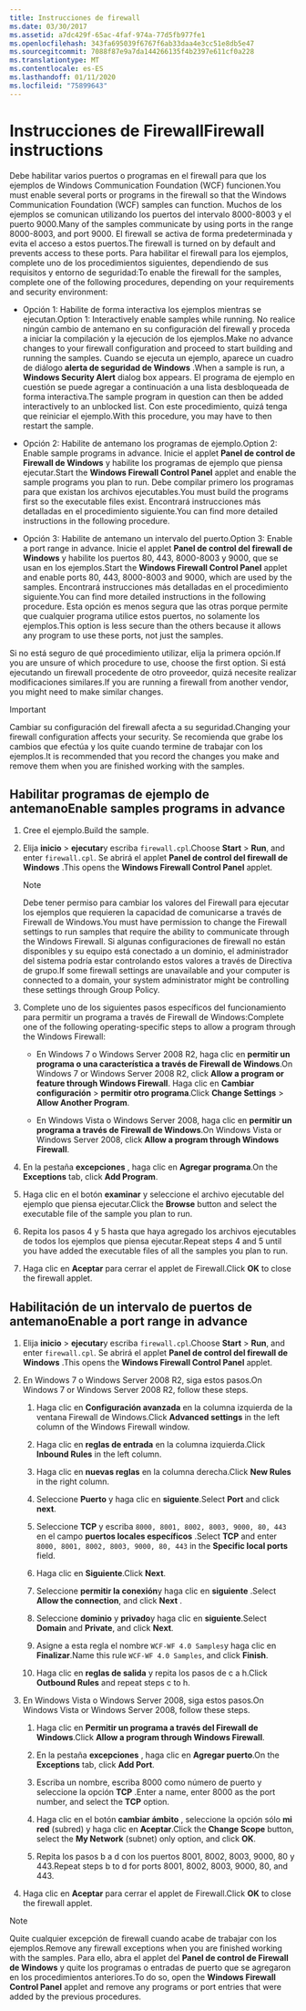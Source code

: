 ```yaml
---
title: Instrucciones de firewall
ms.date: 03/30/2017
ms.assetid: a7dc429f-65ac-4faf-974a-77d5fb977fe1
ms.openlocfilehash: 343fa695039f6767f6ab33daa4e3cc51e8db5e47
ms.sourcegitcommit: 7088f87e9a7da144266135f4b2397e611cf0a228
ms.translationtype: MT
ms.contentlocale: es-ES
ms.lasthandoff: 01/11/2020
ms.locfileid: "75899643"
---
```

# <a name="firewall-instructions"></a><span data-ttu-id="74bdf-102">Instrucciones de Firewall</span><span class="sxs-lookup"><span data-stu-id="74bdf-102">Firewall instructions</span></span>

<span data-ttu-id="74bdf-103">Debe habilitar varios puertos o programas en el firewall para que los ejemplos de Windows Communication Foundation (WCF) funcionen.</span><span class="sxs-lookup"><span data-stu-id="74bdf-103">You must enable several ports or programs in the firewall so that the Windows Communication Foundation (WCF) samples can function.</span></span> <span data-ttu-id="74bdf-104">Muchos de los ejemplos se comunican utilizando los puertos del intervalo 8000-8003 y el puerto 9000.</span><span class="sxs-lookup"><span data-stu-id="74bdf-104">Many of the samples communicate by using ports in the range 8000-8003, and port 9000.</span></span> <span data-ttu-id="74bdf-105">El firewall se activa de forma predeterminada y evita el acceso a estos puertos.</span><span class="sxs-lookup"><span data-stu-id="74bdf-105">The firewall is turned on by default and prevents access to these ports.</span></span> <span data-ttu-id="74bdf-106">Para habilitar el firewall para los ejemplos, complete uno de los procedimientos siguientes, dependiendo de sus requisitos y entorno de seguridad:</span><span class="sxs-lookup"><span data-stu-id="74bdf-106">To enable the firewall for the samples, complete one of the following procedures, depending on your requirements and security environment:</span></span>

- <span data-ttu-id="74bdf-107">Opción 1: Habilite de forma interactiva los ejemplos mientras se ejecutan.</span><span class="sxs-lookup"><span data-stu-id="74bdf-107">Option 1: Interactively enable samples while running.</span></span> <span data-ttu-id="74bdf-108">No realice ningún cambio de antemano en su configuración del firewall y proceda a iniciar la compilación y la ejecución de los ejemplos.</span><span class="sxs-lookup"><span data-stu-id="74bdf-108">Make no advance changes to your firewall configuration and proceed to start building and running the samples.</span></span> <span data-ttu-id="74bdf-109">Cuando se ejecuta un ejemplo, aparece un cuadro de diálogo **alerta de seguridad de Windows** .</span><span class="sxs-lookup"><span data-stu-id="74bdf-109">When a sample is run, a **Windows Security Alert** dialog box appears.</span></span> <span data-ttu-id="74bdf-110">El programa de ejemplo en cuestión se puede agregar a continuación a una lista desbloqueada de forma interactiva.</span><span class="sxs-lookup"><span data-stu-id="74bdf-110">The sample program in question can then be added interactively to an unblocked list.</span></span> <span data-ttu-id="74bdf-111">Con este procedimiento, quizá tenga que reiniciar el ejemplo.</span><span class="sxs-lookup"><span data-stu-id="74bdf-111">With this procedure, you may have to then restart the sample.</span></span>

- <span data-ttu-id="74bdf-112">Opción 2: Habilite de antemano los programas de ejemplo.</span><span class="sxs-lookup"><span data-stu-id="74bdf-112">Option 2: Enable sample programs in advance.</span></span> <span data-ttu-id="74bdf-113">Inicie el applet **Panel de control de Firewall de Windows** y habilite los programas de ejemplo que piensa ejecutar.</span><span class="sxs-lookup"><span data-stu-id="74bdf-113">Start the **Windows Firewall Control Panel** applet and enable the sample programs you plan to run.</span></span> <span data-ttu-id="74bdf-114">Debe compilar primero los programas para que existan los archivos ejecutables.</span><span class="sxs-lookup"><span data-stu-id="74bdf-114">You must build the programs first so the executable files exist.</span></span> <span data-ttu-id="74bdf-115">Encontrará instrucciones más detalladas en el procedimiento siguiente.</span><span class="sxs-lookup"><span data-stu-id="74bdf-115">You can find more detailed instructions in the following procedure.</span></span>

- <span data-ttu-id="74bdf-116">Opción 3: Habilite de antemano un intervalo del puerto.</span><span class="sxs-lookup"><span data-stu-id="74bdf-116">Option 3: Enable a port range in advance.</span></span> <span data-ttu-id="74bdf-117">Inicie el applet **Panel de control del firewall de Windows** y habilite los puertos 80, 443, 8000-8003 y 9000, que se usan en los ejemplos.</span><span class="sxs-lookup"><span data-stu-id="74bdf-117">Start the **Windows Firewall Control Panel** applet and enable ports 80, 443, 8000-8003 and 9000, which are used by the samples.</span></span> <span data-ttu-id="74bdf-118">Encontrará instrucciones más detalladas en el procedimiento siguiente.</span><span class="sxs-lookup"><span data-stu-id="74bdf-118">You can find more detailed instructions in the following procedure.</span></span> <span data-ttu-id="74bdf-119">Esta opción es menos segura que las otras porque permite que cualquier programa utilice estos puertos, no solamente los ejemplos.</span><span class="sxs-lookup"><span data-stu-id="74bdf-119">This option is less secure than the others because it allows any program to use these ports, not just the samples.</span></span>

<span data-ttu-id="74bdf-120">Si no está seguro de qué procedimiento utilizar, elija la primera opción.</span><span class="sxs-lookup"><span data-stu-id="74bdf-120">If you are unsure of which procedure to use, choose the first option.</span></span> <span data-ttu-id="74bdf-121">Si está ejecutando un firewall procedente de otro proveedor, quizá necesite realizar modificaciones similares.</span><span class="sxs-lookup"><span data-stu-id="74bdf-121">If you are running a firewall from another vendor, you might need to make similar changes.</span></span>

> [!IMPORTANT]
> <span data-ttu-id="74bdf-122">Cambiar su configuración del firewall afecta a su seguridad.</span><span class="sxs-lookup"><span data-stu-id="74bdf-122">Changing your firewall configuration affects your security.</span></span> <span data-ttu-id="74bdf-123">Se recomienda que grabe los cambios que efectúa y los quite cuando termine de trabajar con los ejemplos.</span><span class="sxs-lookup"><span data-stu-id="74bdf-123">It is recommended that you record the changes you make and remove them when you are finished working with the samples.</span></span>

## <a name="enable-samples-programs-in-advance"></a><span data-ttu-id="74bdf-124">Habilitar programas de ejemplo de antemano</span><span class="sxs-lookup"><span data-stu-id="74bdf-124">Enable samples programs in advance</span></span>

1. <span data-ttu-id="74bdf-125">Cree el ejemplo.</span><span class="sxs-lookup"><span data-stu-id="74bdf-125">Build the sample.</span></span>

2. <span data-ttu-id="74bdf-126">Elija **inicio** > **ejecutar**y escriba `firewall.cpl`.</span><span class="sxs-lookup"><span data-stu-id="74bdf-126">Choose **Start** > **Run**, and enter `firewall.cpl`.</span></span> <span data-ttu-id="74bdf-127">Se abrirá el applet **Panel de control del firewall de Windows** .</span><span class="sxs-lookup"><span data-stu-id="74bdf-127">This opens the **Windows Firewall Control Panel** applet.</span></span>

    > [!NOTE]
    > <span data-ttu-id="74bdf-128">Debe tener permiso para cambiar los valores del Firewall para ejecutar los ejemplos que requieren la capacidad de comunicarse a través de Firewall de Windows.</span><span class="sxs-lookup"><span data-stu-id="74bdf-128">You must have permission to change the Firewall settings to run samples that require the ability to communicate through the Windows Firewall.</span></span> <span data-ttu-id="74bdf-129">Si algunas configuraciones de firewall no están disponibles y su equipo está conectado a un dominio, el administrador del sistema podría estar controlando estos valores a través de Directiva de grupo.</span><span class="sxs-lookup"><span data-stu-id="74bdf-129">If some firewall settings are unavailable and your computer is connected to a domain, your system administrator might be controlling these settings through Group Policy.</span></span>

3. <span data-ttu-id="74bdf-130">Complete uno de los siguientes pasos específicos del funcionamiento para permitir un programa a través de Firewall de Windows:</span><span class="sxs-lookup"><span data-stu-id="74bdf-130">Complete one of the following operating-specific steps to allow a program through the Windows Firewall:</span></span>

    - <span data-ttu-id="74bdf-131">En Windows 7 o Windows Server 2008 R2, haga clic en **permitir un programa o una característica a través de Firewall de Windows**.</span><span class="sxs-lookup"><span data-stu-id="74bdf-131">On Windows 7 or Windows Server 2008 R2, click **Allow a program or feature through Windows Firewall**.</span></span> <span data-ttu-id="74bdf-132">Haga clic en **Cambiar configuración** > **permitir otro programa**.</span><span class="sxs-lookup"><span data-stu-id="74bdf-132">Click **Change Settings** > **Allow Another Program**.</span></span>

    - <span data-ttu-id="74bdf-133">En Windows Vista o Windows Server 2008, haga clic en **permitir un programa a través de Firewall de Windows**.</span><span class="sxs-lookup"><span data-stu-id="74bdf-133">On Windows Vista or Windows Server 2008, click **Allow a program through Windows Firewall**.</span></span>

4. <span data-ttu-id="74bdf-134">En la pestaña **excepciones** , haga clic en **Agregar programa**.</span><span class="sxs-lookup"><span data-stu-id="74bdf-134">On the **Exceptions** tab, click **Add Program**.</span></span>

5. <span data-ttu-id="74bdf-135">Haga clic en el botón **examinar** y seleccione el archivo ejecutable del ejemplo que piensa ejecutar.</span><span class="sxs-lookup"><span data-stu-id="74bdf-135">Click the **Browse** button and select the executable file of the sample you plan to run.</span></span>

6. <span data-ttu-id="74bdf-136">Repita los pasos 4 y 5 hasta que haya agregado los archivos ejecutables de todos los ejemplos que piensa ejecutar.</span><span class="sxs-lookup"><span data-stu-id="74bdf-136">Repeat steps 4 and 5 until you have added the executable files of all the samples you plan to run.</span></span>

7. <span data-ttu-id="74bdf-137">Haga clic en **Aceptar** para cerrar el applet de Firewall.</span><span class="sxs-lookup"><span data-stu-id="74bdf-137">Click **OK** to close the firewall applet.</span></span>

## <a name="enable-a-port-range-in-advance"></a><span data-ttu-id="74bdf-138">Habilitación de un intervalo de puertos de antemano</span><span class="sxs-lookup"><span data-stu-id="74bdf-138">Enable a port range in advance</span></span>

1. <span data-ttu-id="74bdf-139">Elija **inicio** > **ejecutar**y escriba `firewall.cpl`.</span><span class="sxs-lookup"><span data-stu-id="74bdf-139">Choose **Start** > **Run**, and enter `firewall.cpl`.</span></span> <span data-ttu-id="74bdf-140">Se abrirá el applet **Panel de control del firewall de Windows** .</span><span class="sxs-lookup"><span data-stu-id="74bdf-140">This opens the **Windows Firewall Control Panel** applet.</span></span>

2. <span data-ttu-id="74bdf-141">En Windows 7 o Windows Server 2008 R2, siga estos pasos.</span><span class="sxs-lookup"><span data-stu-id="74bdf-141">On Windows 7 or Windows Server 2008 R2, follow these steps.</span></span>

    1. <span data-ttu-id="74bdf-142">Haga clic en **Configuración avanzada** en la columna izquierda de la ventana Firewall de Windows.</span><span class="sxs-lookup"><span data-stu-id="74bdf-142">Click **Advanced settings** in the left column of the Windows Firewall window.</span></span>

    2. <span data-ttu-id="74bdf-143">Haga clic en **reglas de entrada** en la columna izquierda.</span><span class="sxs-lookup"><span data-stu-id="74bdf-143">Click **Inbound Rules** in the left column.</span></span>

    3. <span data-ttu-id="74bdf-144">Haga clic en **nuevas reglas** en la columna derecha.</span><span class="sxs-lookup"><span data-stu-id="74bdf-144">Click **New Rules** in the right column.</span></span>

    4. <span data-ttu-id="74bdf-145">Seleccione **Puerto** y haga clic en **siguiente**.</span><span class="sxs-lookup"><span data-stu-id="74bdf-145">Select **Port** and click **next**.</span></span>

    5. <span data-ttu-id="74bdf-146">Seleccione **TCP** y escriba `8000, 8001, 8002, 8003, 9000, 80, 443` en el campo **puertos locales específicos** .</span><span class="sxs-lookup"><span data-stu-id="74bdf-146">Select **TCP** and enter `8000, 8001, 8002, 8003, 9000, 80, 443` in the **Specific local ports** field.</span></span>

    6. <span data-ttu-id="74bdf-147">Haga clic en **Siguiente**.</span><span class="sxs-lookup"><span data-stu-id="74bdf-147">Click **Next**.</span></span>

    7. <span data-ttu-id="74bdf-148">Seleccione **permitir la conexión**y haga clic en **siguiente** .</span><span class="sxs-lookup"><span data-stu-id="74bdf-148">Select **Allow the connection**, and click **Next** .</span></span>

    8. <span data-ttu-id="74bdf-149">Seleccione **dominio** y **privado**y haga clic en **siguiente**.</span><span class="sxs-lookup"><span data-stu-id="74bdf-149">Select **Domain** and **Private**, and click **Next**.</span></span>

    9. <span data-ttu-id="74bdf-150">Asigne a esta regla el nombre `WCF-WF 4.0 Samples`y haga clic en **Finalizar**.</span><span class="sxs-lookup"><span data-stu-id="74bdf-150">Name this rule `WCF-WF 4.0 Samples`, and click **Finish**.</span></span>

    10. <span data-ttu-id="74bdf-151">Haga clic en **reglas de salida** y repita los pasos de c a h.</span><span class="sxs-lookup"><span data-stu-id="74bdf-151">Click **Outbound Rules** and repeat steps c to h.</span></span>

3. <span data-ttu-id="74bdf-152">En Windows Vista o Windows Server 2008, siga estos pasos.</span><span class="sxs-lookup"><span data-stu-id="74bdf-152">On Windows Vista or Windows Server 2008, follow these steps.</span></span>

    1. <span data-ttu-id="74bdf-153">Haga clic en **Permitir un programa a través del Firewall de Windows**.</span><span class="sxs-lookup"><span data-stu-id="74bdf-153">Click **Allow a program through Windows Firewall**.</span></span>

    2. <span data-ttu-id="74bdf-154">En la pestaña **excepciones** , haga clic en **Agregar puerto**.</span><span class="sxs-lookup"><span data-stu-id="74bdf-154">On the **Exceptions** tab, click **Add Port**.</span></span>

    3. <span data-ttu-id="74bdf-155">Escriba un nombre, escriba 8000 como número de puerto y seleccione la opción **TCP** .</span><span class="sxs-lookup"><span data-stu-id="74bdf-155">Enter a name, enter 8000 as the port number, and select the **TCP** option.</span></span>

    4. <span data-ttu-id="74bdf-156">Haga clic en el botón **cambiar ámbito** , seleccione la opción sólo **mi red** (subred) y haga clic en **Aceptar**.</span><span class="sxs-lookup"><span data-stu-id="74bdf-156">Click the **Change Scope** button, select the **My Network** (subnet) only option, and click **OK**.</span></span>

    5. <span data-ttu-id="74bdf-157">Repita los pasos b a d con los puertos 8001, 8002, 8003, 9000, 80 y 443.</span><span class="sxs-lookup"><span data-stu-id="74bdf-157">Repeat steps b to d for ports 8001, 8002, 8003, 9000, 80, and 443.</span></span>

4. <span data-ttu-id="74bdf-158">Haga clic en **Aceptar** para cerrar el applet de Firewall.</span><span class="sxs-lookup"><span data-stu-id="74bdf-158">Click **OK** to close the firewall applet.</span></span>

> [!NOTE]
> <span data-ttu-id="74bdf-159">Quite cualquier excepción de firewall cuando acabe de trabajar con los ejemplos.</span><span class="sxs-lookup"><span data-stu-id="74bdf-159">Remove any firewall exceptions when you are finished working with the samples.</span></span> <span data-ttu-id="74bdf-160">Para ello, abra el applet del **Panel de control de Firewall de Windows** y quite los programas o entradas de puerto que se agregaron en los procedimientos anteriores.</span><span class="sxs-lookup"><span data-stu-id="74bdf-160">To do so, open the **Windows Firewall Control Panel** applet and remove any programs or port entries that were added by the previous procedures.</span></span>
